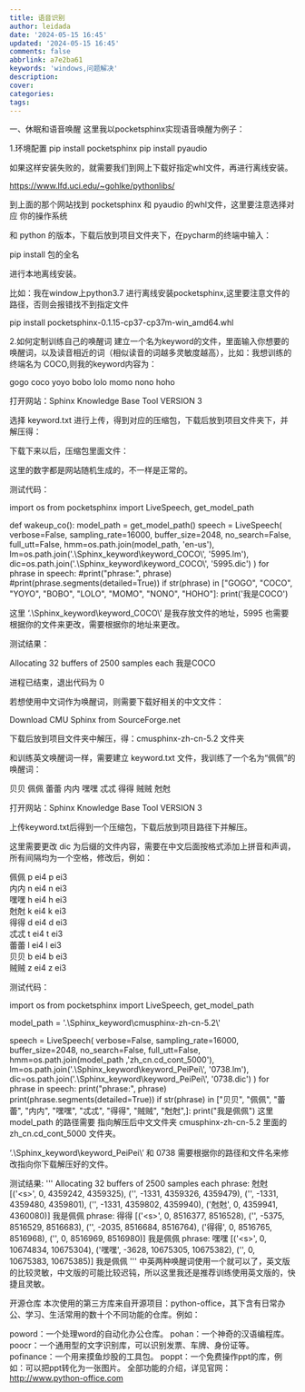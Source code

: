 ```yaml
---
title: 语音识别
author: leidada
date: '2024-05-15 16:45'
updated: '2024-05-15 16:45'
comments: false
abbrlink: a7e2ba61
keywords: 'windows,问题解决'
description:
cover:
categories:
tags:
---
```


一、休眠和语音唤醒
这里我以pocketsphinx实现语音唤醒为例子：

1.环境配置
pip install pocketsphinx 
pip install pyaudio     

如果这样安装失败的，就需要我们到网上下载好指定whl文件，再进行离线安装。

https://www.lfd.uci.edu/~gohlke/pythonlibs/

到上面的那个网站找到 pocketsphinx 和 pyaudio 的whl文件，这里要注意选择对应 你的操作系统

和 python 的版本，下载后放到项目文件夹下，在pycharm的终端中输入：

pip install 包的全名

进行本地离线安装。

比如：我在window上python3.7 进行离线安装pocketsphinx,这里要注意文件的路径，否则会报错找不到指定文件

pip install pocketsphinx-0.1.15-cp37-cp37m-win_amd64.whl

2.如何定制训练自己的唤醒词
建立一个名为keyword的文件，里面输入你想要的唤醒词，以及读音相近的词（相似读音的词越多灵敏度越高），比如：我想训练的终端名为 COCO,则我的keyword内容为：

gogo
coco
yoyo
bobo
lolo
momo
nono
hoho

打开网站：Sphinx Knowledge Base Tool VERSION 3

选择 keyword.txt 进行上传，得到对应的压缩包，下载后放到项目文件夹下，并解压得：

下载下来以后，压缩包里面文件：


这里的数字都是网站随机生成的，不一样是正常的。

测试代码：

import os
from pocketsphinx import LiveSpeech, get_model_path
 
def wakeup_co():
    model_path = get_model_path()
    speech = LiveSpeech(
        verbose=False,
        sampling_rate=16000,
        buffer_size=2048,
        no_search=False,
        full_utt=False,
        hmm=os.path.join(model_path, 'en-us'),
        lm=os.path.join('.\\Sphinx_keyword\\keyword_COCO\\', '5995.lm'),
        dic=os.path.join('.\\Sphinx_keyword\\keyword_COCO\\', '5995.dic')
    )
    for phrase in speech:
        #print("phrase:", phrase)
        #print(phrase.segments(detailed=True))
        if str(phrase) in ["GOGO", "COCO", "YOYO",
                           "BOBO", "LOLO", "MOMO",
                           "NONO", "HOHO"]:
              print('我是COCO')

这里 ‘.\Sphinx_keyword\keyword_COCO\’ 是我存放文件的地址，5995 也需要根据你的文件来更改，需要根据你的地址来更改。

测试结果：

Allocating 32 buffers of 2500 samples each
我是COCO
 
进程已结束，退出代码为 0

若想使用中文词作为唤醒词，则需要下载好相关的中文文件：

Download CMU Sphinx from SourceForge.net

下载后放到项目文件夹中解压，得：cmusphinx-zh-cn-5.2 文件夹

和训练英文唤醒词一样，需要建立 keyword.txt 文件，我训练了一个名为“佩佩”的唤醒词：

贝贝
佩佩
蕾蕾
内内
嘿嘿
忒忒
得得
贼贼
尅尅

打开网站：Sphinx Knowledge Base Tool VERSION 3

上传keyword.txt后得到一个压缩包，下载后放到项目路径下并解压。

这里需要更改 dic 为后缀的文件内容，需要在中文后面按格式添加上拼音和声调，所有间隔均为一个空格，修改后，例如：

佩佩 p ei4 p ei3	
内内 n ei4 n ei3	
嘿嘿 h ei4 h ei3	
尅尅 k ei4 k ei3	
得得 d ei4 d ei3	
忒忒 t ei4 t ei3	
蕾蕾 l ei4 l ei3	
贝贝 b ei4 b ei3	
贼贼 z ei4 z ei3	

测试代码：

import os
from pocketsphinx import LiveSpeech, get_model_path
 
model_path = '.\\Sphinx_keyword\\cmusphinx-zh-cn-5.2\\'
 
speech = LiveSpeech(
    verbose=False,
    sampling_rate=16000,
    buffer_size=2048,
    no_search=False,
    full_utt=False,
    hmm=os.path.join(model_path ,'zh_cn.cd_cont_5000'),
    lm=os.path.join('.\\Sphinx_keyword\\keyword_PeiPei\\', '0738.lm'),
    dic=os.path.join('.\\Sphinx_keyword\\keyword_PeiPei\\', '0738.dic')
)
for phrase in speech:
    print("phrase:", phrase)
    print(phrase.segments(detailed=True))
    if str(phrase) in ["贝贝", "佩佩", "蕾蕾",
                       "内内", "嘿嘿", "忒忒",
                       "得得", "贼贼", "尅尅",]:
        print("我是佩佩")
这里 model_path 的路径需要 指向解压后中文文件夹 cmusphinx-zh-cn-5.2 里面的 zh_cn.cd_cont_5000 文件夹。

‘.\Sphinx_keyword\keyword_PeiPei\’ 和 0738 需要根据你的路径和文件名来修改指向你下载解压好的文件。

测试结果:
'''
Allocating 32 buffers of 2500 samples each
phrase: 尅尅
[('\<s>', 0, 4359242, 4359325), ('<sil>', -1331, 4359326, 4359479), ('<sil>', -1331, 4359480, 4359801), ('<sil>', -1331, 4359802, 4359940), ('尅尅', 0, 4359941, 4360080)]
我是佩佩
phrase: 得得
[('\<s>', 0, 8516377, 8516528), ('<sil>', -5375, 8516529, 8516683), ('<sil>', -2035, 8516684, 8516764), ('得得', 0, 8516765, 8516968), ('</s>', 0, 8516969, 8516980)]
我是佩佩
phrase: 嘿嘿
[('\<s>', 0, 10674834, 10675304), ('嘿嘿', -3628, 10675305, 10675382), ('</s>', 0, 10675383, 10675385)]
我是佩佩
'''
中英两种唤醒词使用一个就可以了，英文版的比较灵敏，中文版的可能比较迟钝，所以这里我还是推荐训练使用英文版的，快捷且灵敏。


开源仓库
本次使用的第三方库来自开源项目：python-office，其下含有日常办公、学习、生活常用的数十个不同功能的仓库。例如：

poword：一个处理word的自动化办公仓库。
pohan：一个神奇的汉语编程库。
poocr：一个通用型的文字识别库，可以识别发票、车牌、身份证等。
pofinance：一个用来摸鱼炒股的工具包。
poppt：一个免费操作ppt的库，例如：可以把ppt转化为一张图片。
全部功能的介绍，详见官网：http://www.python-office.com

